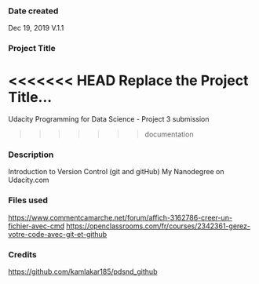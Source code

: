 ### Date created
Dec 19, 2019 V.1.1

### Project Title
<<<<<<< HEAD
Replace the Project Title...
=======
Udacity Programming for Data Science - Project 3 submission
>>>>>>> documentation

### Description
Introduction to Version Control (git and gitHub)
My Nanodegree on Udacity.com

### Files used
https://www.commentcamarche.net/forum/affich-3162786-creer-un-fichier-avec-cmd
https://openclassrooms.com/fr/courses/2342361-gerez-votre-code-avec-git-et-github

### Credits
https://github.com/kamlakar185/pdsnd_github

